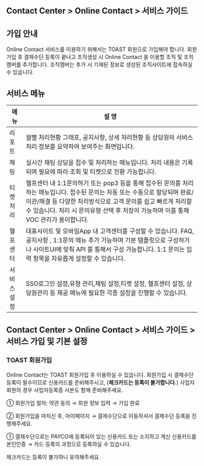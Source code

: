 ## Contact Center > Online Contact > 서비스 가이드

## 가입 안내
Online Contact 서비스를 이용하기 위해서는 TOAST 회원으로 가입해야 합니다. 회원가입 후 결제수단 등록이 끝나고 조직생성 시 Online Contact 을 이용할 조직 및 조직멤버를 추가합니다. 조직멤버는 추가 시 기재된 정보로 생성된 조직사이트에 접속하실 수 있습니다.

## 서비스 메뉴

| 메  뉴 | 설  명 |
| --- | --- |
|   리포트   | 월별 처리현황 그래프, 공지사항, 상세 처리현황 등 상담원의 서비스 처리 정보를 요약하여 보여주는 화면입니다. |
| 채팅 | 실시간 채팅 상담을 접수 및 처리하는 메뉴입니다. 처리 내용은 기록되며 필요에 따라 조회 및 티켓으로 전환 가능합니다. |
| 티켓처리 | 헬프센터 내 1:1문의하기 또는 pop3 등을 통해 접수된 문의를 처리하는 메뉴입니다. 접수된 문의는 자동 또는 수동으로 할당되며  완료/이관/해결 등 다양한 처리방식으로 고객 문의를 쉽고 빠르게 처리할 수 있습니다. 처리 시 문의유형 선택 후 저장이 가능하며 이를 통해 VOC 관리가 용이합니다. |
| 헬프센터 | 대표사이트 및 모바일App 내 고객센터를 구성할 수 있습니다. FAQ, 공지사항 , 1:1문의 메뉴 추가 가능하며 기본 템플릿으로 구성하거나 사이트UI에 맞춰 API 를 통해서 구성 가능합니다.  1:1 문의는 입력 항목을 자유롭게 설정할 수 있습니다.  |
| 서비스설정 | SSO로그인 설정,유형 관리,채팅 설정,티켓 설정, 헬프센터 설정, 상담원관리 등 제공 메뉴에 필요한 각종 설정을 진행할 수 있습니다.  |

## Contact Center > Online Contact > 서비스 가이드 > 서비스 가입 및 기본 설정 

### TOAST 회원가입

Online Contact는 TOAST 회원가입 후 이용하실 수 있습니다. 
회원가입 시 결제수단 등록이 필수이므로 신용카드를 준비해주시고, 
(**체크카드는 등록이 불가합니다.**) 사업자 회원의 경우 사업자등록증 사본도 함께 준비해주세요.

[](http://static.toastoven.net/prod_contact_center/1.3.1-(1))
[](http://static.toastoven.net/prod_contact_center/1.3.1–(2))

① 회원가입 절차: 약관 동의 → 회원 정보 입력 → 가입 완료

② 회원가입을 마치신 후, 마이페이지 → 결제수단으로 이동하셔서 결제수단 등록을 진행해주세요.

[](http://static.toastoven.net/prod_contact_center/1.3.1-(3))

① 결제수단으로는 PAYCO에 등록되어 있는 신용카드 또는 소지하고 계신 신용카드를 본인인증 → 카드 등록의 과정으로 등록하실 수 있습니다.

체크카드는 등록이 불가하니 유의해주세요.
